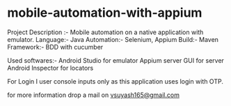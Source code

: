 # mobile-automation-with-appium
Project Description :- Mobile automation on a native application with emulator.
Language:- Java
Automation:- Selenium, Appium
Build:- Maven
Framework:- BDD with cucumber

Used softwares:-
Android Studio for emulator
Appium server GUI for server
Android Inspector for locators

For Login I user console inputs only as this application uses login with OTP.

for more information drop a mail on vsuyash165@gmail.com
